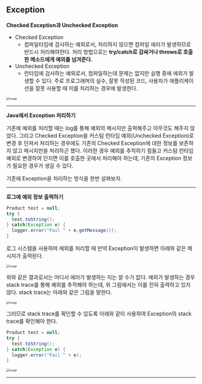 ## Exception

**Checked Exception과 Unchecked Exception**

- Checked Exception
  - 컴파일타임에 검사하는 예외로서, 처리하지 않으면 컴파일 에러가 발생하므로 반드시 처리해야한다. 처리 방법으로는 **try/catch로 감싸거나 throws로 호출한 메소드에게 예외를 넘겨준다.**
- Unchecked Exception 
  - 런타임에 검사하는 예외로서, 컴파일하는데 문제는 없지만 실행 중에 에외가 발생할 수 있다. 주로 프로그래머의 실수, 잘못 작성된 코드, 사용자가 애플리케이션을 잘못 사용할 때 이를 처리하는 경우에 발생한다.

<img src="https://user-images.githubusercontent.com/40616436/84009144-ceab7180-a9ad-11ea-886b-28affccd2986.png" alt="image" style="zoom:50%;" />

---

**Java에서 Exception 처리하기**

기존에 예외를 처리할 때는 log를 통해 예외의 메시지만 출력해주고 아무것도 해주지 않았다. 그리고 Checked Exception을 커스텀 런타임 예외(Unchecked Exception)로 변경 후 던져서 처리하는 경우에도 기존의 Checked Exception에 대한 정보를 보존하지 않고 메시지만을 처리하곤 했다. 이러한 경우 예외를 추적하기 힘들고 커스텀 런타임 예외로 변경하여 던지면 이를 호출한 곳에서 처리해야 하는데, 기존의 Exception 정보가 필요한 경우가 생길 수 있다.

기존에 Exception을 처리하는 방식을 한번 살펴보자.

---

**로그에 예외 정보 출력하기**

~~~java
Product test = null;
try {
  test.toString();
} catch(Exception e) {
  logger.error("Fail " + e.getMessage());
}
~~~

로그 시스템을 사용하여 에외를 처리할 때 만약 Exception이 발생하면 아래와 같은 메시지가 출력된다.

<img src="https://user-images.githubusercontent.com/40616436/84011012-7033c280-a9b0-11ea-9cb0-c73ff3658824.png" alt="image" style="zoom:50%;" />

위와 같은 결과로서는 어디서 에러가 발생하는 지는 알 수가 없다. 예외가 발생하는 경우 stack trace를 통해 예외를 추적해야 하는데, 위 그림에서는 이를 전혀 출력하고 있지 않다. stack trace는 아래와 같은 그림을 말한다.

<img src="https://user-images.githubusercontent.com/40616436/84011148-ab35f600-a9b0-11ea-8c53-d906caa06048.png" alt="image" style="zoom:50%;" />

그러므로 stack trace를 확인할 수 있도록 아래와 같이 사용하여 Exception의 stack trace를 확인해야 한다.

~~~java
Product test = null;
try {
  test.toString();
} catch(Exception e) {
  logger.error("Fail " + e);
}
~~~

<img src="https://user-images.githubusercontent.com/40616436/84011457-1b447c00-a9b1-11ea-9ae9-6cba381f8016.png" alt="image" style="zoom:50%;" />

---

